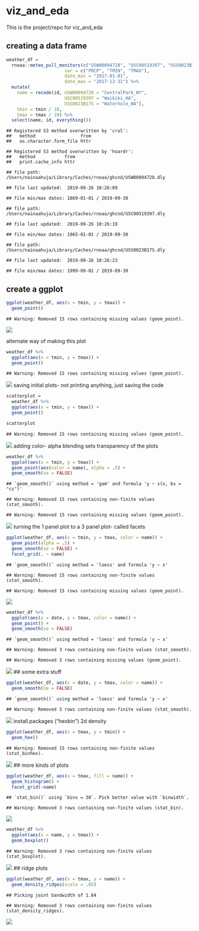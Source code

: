 viz\_and\_eda
================

This is the project/repo for viz\_and\_eda

## creating a data frame

``` r
weather_df = 
  rnoaa::meteo_pull_monitors(c("USW00094728", "USC00519397", "USS0023B17S"),
                      var = c("PRCP", "TMIN", "TMAX"), 
                      date_min = "2017-01-01",
                      date_max = "2017-12-31") %>%
  mutate(
    name = recode(id, USW00094728 = "CentralPark_NY", 
                      USC00519397 = "Waikiki_HA",
                      USS0023B17S = "Waterhole_WA"),
    tmin = tmin / 10,
    tmax = tmax / 10) %>%
  select(name, id, everything())
```

    ## Registered S3 method overwritten by 'crul':
    ##   method                 from
    ##   as.character.form_file httr

    ## Registered S3 method overwritten by 'hoardr':
    ##   method           from
    ##   print.cache_info httr

    ## file path:          /Users/nainaahuja/Library/Caches/rnoaa/ghcnd/USW00094728.dly

    ## file last updated:  2019-09-26 10:26:09

    ## file min/max dates: 1869-01-01 / 2019-09-30

    ## file path:          /Users/nainaahuja/Library/Caches/rnoaa/ghcnd/USC00519397.dly

    ## file last updated:  2019-09-26 10:26:19

    ## file min/max dates: 1965-01-01 / 2019-09-30

    ## file path:          /Users/nainaahuja/Library/Caches/rnoaa/ghcnd/USS0023B17S.dly

    ## file last updated:  2019-09-26 10:26:23

    ## file min/max dates: 1999-09-01 / 2019-09-30

## create a ggplot

``` r
ggplot(weather_df, aes(x = tmin, y = tmax)) + 
  geom_point()
```

    ## Warning: Removed 15 rows containing missing values (geom_point).

![](lecture-notes_files/figure-gfm/unnamed-chunk-2-1.png)<!-- -->

alternate way of making this plot

``` r
weather_df %>%
  ggplot(aes(x = tmin, y = tmax)) + 
  geom_point()
```

    ## Warning: Removed 15 rows containing missing values (geom_point).

![](lecture-notes_files/figure-gfm/unnamed-chunk-3-1.png)<!-- --> saving
initial plots- not printing anything, just saving the code

``` r
scatterplot = 
  weather_df %>%
  ggplot(aes(x = tmin, y = tmax)) + 
  geom_point()

scatterplot
```

    ## Warning: Removed 15 rows containing missing values (geom_point).

![](lecture-notes_files/figure-gfm/unnamed-chunk-4-1.png)<!-- --> adding
color- alpha blending sets transparency of the plots

``` r
weather_df %>%
  ggplot(aes(x = tmin, y = tmax)) + 
  geom_point(aes(color = name), alpha = .5) +
  geom_smooth(se = FALSE)
```

    ## `geom_smooth()` using method = 'gam' and formula 'y ~ s(x, bs = "cs")'

    ## Warning: Removed 15 rows containing non-finite values (stat_smooth).

    ## Warning: Removed 15 rows containing missing values (geom_point).

![](lecture-notes_files/figure-gfm/unnamed-chunk-5-1.png)<!-- -->
turning the 1 panel plot to a 3 panel plot- called facets

``` r
ggplot(weather_df, aes(x = tmin, y = tmax, color = name)) + 
  geom_point(alpha = .5) +
  geom_smooth(se = FALSE) + 
  facet_grid(. ~ name)
```

    ## `geom_smooth()` using method = 'loess' and formula 'y ~ x'

    ## Warning: Removed 15 rows containing non-finite values (stat_smooth).

    ## Warning: Removed 15 rows containing missing values (geom_point).

![](lecture-notes_files/figure-gfm/unnamed-chunk-6-1.png)<!-- -->

``` r
weather_df %>%
  ggplot(aes(x = date, y = tmax, color = name)) +
  geom_point() +
  geom_smooth(se = FALSE) 
```

    ## `geom_smooth()` using method = 'loess' and formula 'y ~ x'

    ## Warning: Removed 3 rows containing non-finite values (stat_smooth).

    ## Warning: Removed 3 rows containing missing values (geom_point).

![](lecture-notes_files/figure-gfm/unnamed-chunk-7-1.png)<!-- --> \#\#
some extra stuff

``` r
ggplot(weather_df, aes(x = date, y = tmax, color = name)) + 
  geom_smooth(se = FALSE) 
```

    ## `geom_smooth()` using method = 'loess' and formula 'y ~ x'

    ## Warning: Removed 3 rows containing non-finite values (stat_smooth).

![](lecture-notes_files/figure-gfm/unnamed-chunk-8-1.png)<!-- -->
install.packages (“hexbin”) 2d density

``` r
ggplot(weather_df, aes(x = tmax, y = tmin)) + 
  geom_hex()
```

    ## Warning: Removed 15 rows containing non-finite values (stat_binhex).

![](lecture-notes_files/figure-gfm/unnamed-chunk-9-1.png)<!-- --> \#\#
more kinds of plots

``` r
ggplot(weather_df, aes(x = tmax, fill = name)) + 
  geom_histogram() +
  facet_grid(~name)
```

    ## `stat_bin()` using `bins = 30`. Pick better value with `binwidth`.

    ## Warning: Removed 3 rows containing non-finite values (stat_bin).

![](lecture-notes_files/figure-gfm/unnamed-chunk-10-1.png)<!-- -->

``` r
weather_df %>%
  ggplot(aes(x = name, y = tmax)) +
  geom_boxplot()
```

    ## Warning: Removed 3 rows containing non-finite values (stat_boxplot).

![](lecture-notes_files/figure-gfm/unnamed-chunk-11-1.png)<!-- --> \#\#
ridge plots

``` r
ggplot(weather_df, aes(x = tmax, y = name)) + 
  geom_density_ridges(scale = .85)
```

    ## Picking joint bandwidth of 1.84

    ## Warning: Removed 3 rows containing non-finite values (stat_density_ridges).

![](lecture-notes_files/figure-gfm/unnamed-chunk-12-1.png)<!-- -->
